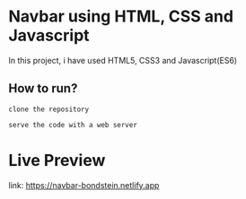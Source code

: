 # Navbar using HTML, CSS and Javascript
In this project, i have used HTML5, CSS3 and Javascript(ES6)
## How to run?

```
clone the repository
```
```
serve the code with a web server
```
# Live Preview
link: https://navbar-bondstein.netlify.app